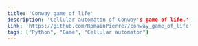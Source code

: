 ```yaml
---
title: 'Conway game of life'
description: 'Cellular automaton of Conway's game of life.'
link: 'https://github.com/RomainPierre7/conway_game_of_life'
tags: ["Python", "Game", "Cellular automaton"]
---
```

